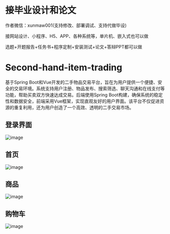 # 接毕业设计和论文
作者微信：xunmaw001(支持修改、部署调试、支持代做毕设)

接网站设计、小程序、H5、APP、各种系统等，单片机、嵌入式也可以做

选题+开题报告+任务书+程序定制+安装测试+论文+答辩PPT都可以做
# Second-hand-item-trading
基于Spring Boot和Vue开发的二手物品交易平台，旨在为用户提供一个便捷、安全的交易环境。系统支持用户注册、物品发布、搜索筛选、聊天沟通和在线支付等功能，帮助买卖双方快速达成交易。后端使用Spring Boot构建，确保系统的稳定性和数据安全，前端采用Vue框架，实现直观友好的用户界面。该平台不仅促进资源的重复利用，还为用户创造了一个高效、透明的二手交易市场。
## 登录界面
![image](https://github.com/user-attachments/assets/0243e7a3-277a-4caf-a3e8-35b086d2cd4b)
## 首页
![image](https://github.com/user-attachments/assets/0bbfcae2-2ed5-4442-b11f-f44c4e118c43)
## 商品
![image](https://github.com/user-attachments/assets/405c4abb-916c-4c73-b056-0b61c35afa04)
## 购物车
![image](https://github.com/user-attachments/assets/5cc307a4-a571-4abd-8042-2b152fda8185)
